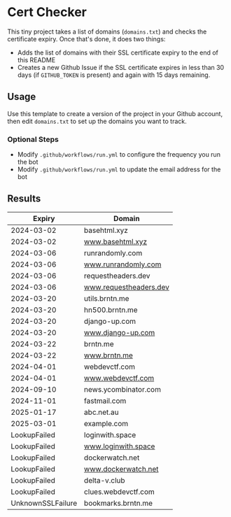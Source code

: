 # Cert Checker

This tiny project takes a list of domains (`domains.txt`) and checks the certificate expiry. Once that's done, it does two things:

- Adds the list of domains with their SSL certificate expiry to the end of this README
- Creates a new Github Issue if the SSL certificate expires in less than 30 days (if `GITHUB_TOKEN` is present) and again with 15 days remaining.


## Usage

Use this template to create a version of the project in your Github account, then edit `domains.txt` to set up the domains you want to track.


### Optional Steps

- Modify `.github/workflows/run.yml` to configure the frequency you run the bot
- Modify `.github/workflows/run.yml` to update the email address for the bot

## Results

| Expiry    | Domain   |
|-----------|----------|
| 2024-03-02 | basehtml.xyz |
| 2024-03-02 | www.basehtml.xyz |
| 2024-03-06 | runrandomly.com |
| 2024-03-06 | www.runrandomly.com |
| 2024-03-06 | requestheaders.dev |
| 2024-03-06 | www.requestheaders.dev |
| 2024-03-20 | utils.brntn.me |
| 2024-03-20 | hn500.brntn.me |
| 2024-03-20 | django-up.com |
| 2024-03-20 | www.django-up.com |
| 2024-03-22 | brntn.me |
| 2024-03-22 | www.brntn.me |
| 2024-04-01 | webdevctf.com |
| 2024-04-01 | www.webdevctf.com |
| 2024-09-10 | news.ycombinator.com |
| 2024-11-01 | fastmail.com |
| 2025-01-17 | abc.net.au |
| 2025-03-01 | example.com |
| LookupFailed | loginwith.space |
| LookupFailed | www.loginwith.space |
| LookupFailed | dockerwatch.net |
| LookupFailed | www.dockerwatch.net |
| LookupFailed | delta-v.club |
| LookupFailed | clues.webdevctf.com |
| UnknownSSLFailure | bookmarks.brntn.me |
